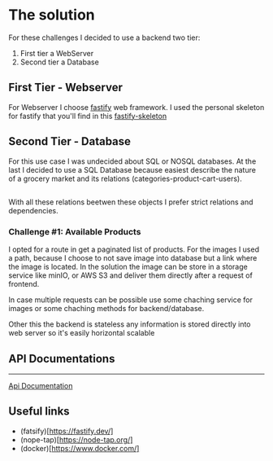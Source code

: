 # The solution 

For these challenges I decided to use a backend two tier:

1. First tier a WebServer
2. Second tier a Database


## First Tier - Webserver

For Webserver I choose [fastify](https://fastify.dev/) web framework.
I used the personal skeleton for fastify that you'll find in this [fastify-skeleton](https://github.com/dpiada/fastify-skeleton)

## Second Tier - Database 

For this use case I was undecided about SQL or NOSQL databases.
At the last I decided to use a SQL Database because easiest describe the nature of a grocery market and its relations (categories-product-cart-users).
##
With all these relations beetwen these objects I prefer strict relations and dependencies.


### Challenge #1: Available Products

I opted for a route in get a paginated list of products.
For the images I used a path, because I choose to not save image into database but a link where the image is located.
In the solution the image can be store in a storage service like minIO, or AWS S3 and deliver them directly after a request of frontend.

In case multiple requests can be possible use some chaching service for images or some chaching methods for backend/database.

Other this the backend is stateless any information is stored directly into web server so it's easily horizontal scalable

## API Documentations
---
[Api Documentation](swagger-api.yaml)

## Useful links

- (fatsify)[https://fastify.dev/]
- (nope-tap)[https://node-tap.org/]
- (docker)[https://www.docker.com/]




